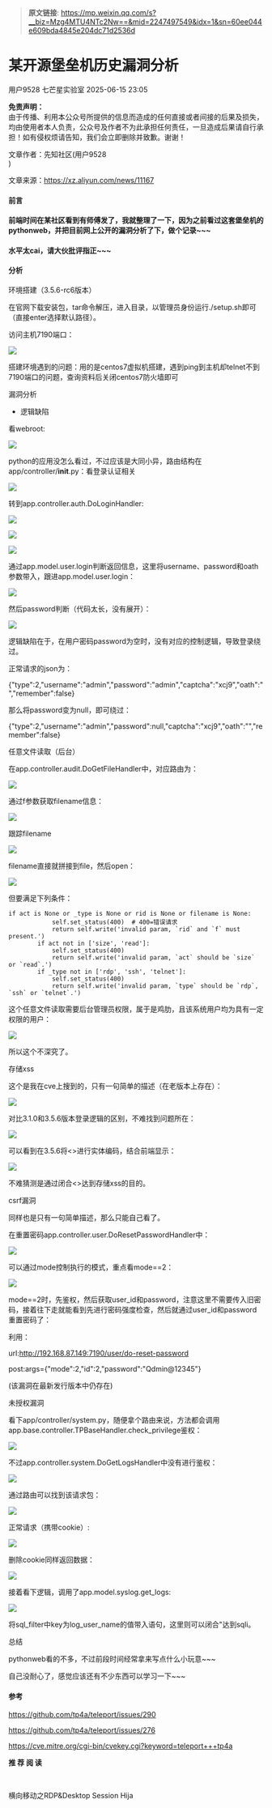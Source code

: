 > **原文链接**: https://mp.weixin.qq.com/s?__biz=Mzg4MTU4NTc2Nw==&mid=2247497549&idx=1&sn=60ee044e609bda4845e204dc71d2536d

#  某开源堡垒机历史漏洞分析  
用户9528  七芒星实验室   2025-06-15 23:05  
  
**免责声明：**  
由于传播、利用本公众号所提供的信息而造成的任何直接或者间接的后果及损失，均由使用者本人负责，公众号及作者不为此承担任何责任，一旦造成后果请自行承担！如有侵权烦请告知，我们会立即删除并致歉。谢谢！  
  
  
文章作者：先知社区(用户9528  
)  
  
文章来源：https://xz.aliyun.com/news/11167  
#### 前言  
#### 前端时间在某社区看到有师傅发了，我就整理了一下，因为之前看过这套堡垒机的pythonweb，并把目前网上公开的漏洞分析了下，做个记录~~~  
#### 水平太cai，请大伙批评指正~~~  
#### 分析  
  
环境搭建（3.5.6-rc6版本）  
  
在官网下载安装包，tar命令解压，进入目录，以管理员身份运行./setup.sh即可（直接enter选择默认路径）。  
  
访问主机7190端口：  
  
![](https://mmbiz.qpic.cn/mmbiz_png/PJcQz9vmUiclKhfmH0TtEcUG9ah4B6YWFvustZhaSYiav72Feltt5TGhEvuicRrnYpm4B8LTfNTZJd4LvWhEaa6AQ/640?wx_fmt=png&from=appmsg "")  
  
搭建环境遇到的问题：用的是centos7虚拟机搭建，遇到ping到主机却telnet不到7190端口的问题，查询资料后关闭centos7防火墙即可  
  
漏洞分析  
- 逻辑缺陷  
  
看webroot:  
  
![](https://mmbiz.qpic.cn/mmbiz_png/PJcQz9vmUiclKhfmH0TtEcUG9ah4B6YWFFwE9ftEH2ECKIZNFQjyWsBktWqKVbjUmAoHODpEVFNqM7ehRbBDYzQ/640?wx_fmt=png&from=appmsg "")  
  
python的应用没怎么看过，不过应该是大同小异，路由结构在app/controller/__init__.py：看登录认证相关  
  
![](https://mmbiz.qpic.cn/mmbiz_png/PJcQz9vmUiclKhfmH0TtEcUG9ah4B6YWFypMW6akwqLBznO8toz7EOMvpkzwicUVB5k7EE3yCxN5E7tCUiae81r8g/640?wx_fmt=png&from=appmsg "")  
  
转到app.controller.auth.DoLoginHandler:  
  
![](https://mmbiz.qpic.cn/mmbiz_png/PJcQz9vmUiclKhfmH0TtEcUG9ah4B6YWFkic3S0mrpJ2NnlKcAkfeTrbIwWNE14qKbicicg26Vue4CaWh2u3GGjKUw/640?wx_fmt=png&from=appmsg "")  
  
![](https://mmbiz.qpic.cn/mmbiz_png/PJcQz9vmUiclKhfmH0TtEcUG9ah4B6YWFA9z7AAKq7ySQp0UctPLIOX45cCE5Tgia1Au5T8Mc7n2h0EsO7Ya6jXQ/640?wx_fmt=png&from=appmsg "")  
  
![](https://mmbiz.qpic.cn/mmbiz_png/PJcQz9vmUiclKhfmH0TtEcUG9ah4B6YWF2j9q1etCTonuhNxqMpXAd9azaWAFFWQ8ZK6c1ZDEIFvzXxkpW6kH4w/640?wx_fmt=png&from=appmsg "")  
  
通过app.model.user.login判断返回信息，这里将username、password和oath参数带入，跟进app.model.user.login：  
  
![](https://mmbiz.qpic.cn/mmbiz_png/PJcQz9vmUiclKhfmH0TtEcUG9ah4B6YWFiaoCoh09QrOpOyIjfoia9tfAoIk638gD382Lia44MCx7vlbaPwQz1nCRg/640?wx_fmt=png&from=appmsg "")  
  
然后password判断（代码太长，没有展开）：  
  
![](https://mmbiz.qpic.cn/mmbiz_png/PJcQz9vmUiclKhfmH0TtEcUG9ah4B6YWFZuvIhMqz9lYu46vx16krczuvlfI9o3iadDOazIkaQdE9elaRAKsiccibg/640?wx_fmt=png&from=appmsg "")  
  
逻辑缺陷在于，在用户密码password为空时，没有对应的控制逻辑，导致登录绕过。  
  
正常请求的json为：  
  
{"type":2,"username":"admin","password":"admin","captcha":"xcj9","oath":"","remember":false}  
  
那么将password变为null，即可绕过：  
  
{"type":2,"username":"admin","password":null,"captcha":"xcj9","oath":"","remember":false}  
  
任意文件读取（后台）  
  
在app.controller.audit.DoGetFileHandler中，对应路由为：  
  
![](https://mmbiz.qpic.cn/mmbiz_png/PJcQz9vmUiclKhfmH0TtEcUG9ah4B6YWFSfYjpCER0U5p5cJgBQQicThSkbjdqjMPZq6DxG3UAUuAoePEkNzXIpw/640?wx_fmt=png&from=appmsg "")  
  
通过f参数获取filename信息：  
  
![](https://mmbiz.qpic.cn/mmbiz_png/PJcQz9vmUiclKhfmH0TtEcUG9ah4B6YWFuuaBGQxQcggqU19bfMP5icPia6s6ZyStbF1jBHic69Lw2XTLSRQMvV89g/640?wx_fmt=png&from=appmsg "")  
  
跟踪filename  
  
![](https://mmbiz.qpic.cn/mmbiz_png/PJcQz9vmUiclKhfmH0TtEcUG9ah4B6YWF6ntibjYoUQ9VFB4u8tSicM7FyhSbXdia4hlG4rN0yTxlXXkPiaBFFvq0uA/640?wx_fmt=png&from=appmsg "")  
  
filename直接就拼接到file，然后open：  
  
![](https://mmbiz.qpic.cn/mmbiz_png/PJcQz9vmUiclKhfmH0TtEcUG9ah4B6YWFe1RoGGQ9Zvd3VCSWLt8miaS8yM16NVAyqpibPVXa1AlXwticBalGKFlog/640?wx_fmt=png&from=appmsg "")  
  
但要满足下列条件：  

```
if act is None or _type is None or rid is None or filename is None:
            self.set_status(400)  # 400=错误请求
            return self.write('invalid param, `rid` and `f` must present.')
        if act not in ['size', 'read']:
            self.set_status(400)
            return self.write('invalid param, `act` should be `size` or `read`.')
        if _type not in ['rdp', 'ssh', 'telnet']:
            self.set_status(400)
            return self.write('invalid param, `type` should be `rdp`, `ssh` or `telnet`.')
```

  
这个任意文件读取需要后台管理员权限，属于是鸡肋，且该系统用户均为具有一定权限的用户：  
  
![](https://mmbiz.qpic.cn/mmbiz_png/PJcQz9vmUiclKhfmH0TtEcUG9ah4B6YWFVVomtVOHE1o8YEuKzicqf3Xo7rmKS1GQMibpoeF3h4N5lLqJGOeoxcNw/640?wx_fmt=png&from=appmsg "")  
  
所以这个不深究了。  
  
存储xss  
  
这个是我在cve上搜到的，只有一句简单的描述（在老版本上存在）：  
  
![](https://mmbiz.qpic.cn/mmbiz_png/PJcQz9vmUiclKhfmH0TtEcUG9ah4B6YWFK93pU6dtMvJ3p1C2hbSuDNeayDp8XbpRmstqfVAm5JRic5AO2Dr3g9g/640?wx_fmt=png&from=appmsg "")  
  
对比3.1.0和3.5.6版本登录逻辑的区别，不难找到问题所在：  
  
![](https://mmbiz.qpic.cn/mmbiz_png/PJcQz9vmUiclKhfmH0TtEcUG9ah4B6YWF1Pmz32pQicMqPeQrDibbIpexbPDK5ia1MWSRXcP3YyricLQUpsqn0ua8ug/640?wx_fmt=png&from=appmsg "")  
  
可以看到在3.5.6将<>进行实体编码，结合前端显示：  
  
![](https://mmbiz.qpic.cn/mmbiz_png/PJcQz9vmUiclKhfmH0TtEcUG9ah4B6YWFWtqSApva1NHBAzHAgCUDicP8Q3OLMsSP3CS77Kb5qoyWEzdfDZib9vaw/640?wx_fmt=png&from=appmsg "")  
  
不难猜测是通过闭合<>达到存储xss的目的。  
  
csrf漏洞  
  
同样也是只有一句简单描述，那么只能自己看了。  
  
在重置密码app.controller.user.DoResetPasswordHandler中：  
  
![](https://mmbiz.qpic.cn/mmbiz_png/PJcQz9vmUiclKhfmH0TtEcUG9ah4B6YWF8SIYqbjLzPcAHgbwJRvuT8bzYqQceKRu1HFc1YLODHQQhEtqLCfNibw/640?wx_fmt=png&from=appmsg "")  
  
可以通过mode控制执行的模式，重点看mode==2：  
  
![](https://mmbiz.qpic.cn/mmbiz_png/PJcQz9vmUiclKhfmH0TtEcUG9ah4B6YWFZWgZbgQMmE5icFdz86YP5brfB5aPn2FU4dJia9Yz8q5Dm9ufMcAcahTA/640?wx_fmt=png&from=appmsg "")  
  
mode==2时，先鉴权，然后获取user_id和password，注意这里不需要传入旧密码，接着往下走就能看到先进行密码强度检查，然后就通过user_id和password重置密码了：  
  
利用：  
  
url:http://192.168.87.149:7190/user/do-reset-password  
  
post:args={"mode":2,"id":2,"password":"Qdmin@12345"}  
  
(该漏洞在最新发行版本中仍存在)  
  
未授权漏洞  
  
看下app/controller/system.py，随便拿个路由来说，方法都会调用app.base.controller.TPBaseHandler.check_privilege鉴权：  
  
![](https://mmbiz.qpic.cn/mmbiz_png/PJcQz9vmUiclKhfmH0TtEcUG9ah4B6YWFSLq2Riaz15PWCMetHnIveUro6onofibQ7zdWUJeoz2xdF9edPwdiat3qw/640?wx_fmt=png&from=appmsg "")  
  
不过app.controller.system.DoGetLogsHandler中没有进行鉴权：  
  
![](https://mmbiz.qpic.cn/mmbiz_png/PJcQz9vmUiclKhfmH0TtEcUG9ah4B6YWFical7mayJgMb9d4boae0yxbUVPhhdYIo1A0Il2Ue2ibgvMH28FQF0zaA/640?wx_fmt=png&from=appmsg "")  
  
通过路由可以找到该请求包：  
  
![](https://mmbiz.qpic.cn/mmbiz_png/PJcQz9vmUiclKhfmH0TtEcUG9ah4B6YWFe5zgkYh8ls3yXmfcvibfrHZY4RHdOXQshuCprPq5Eyf0P4hiarstibnOw/640?wx_fmt=png&from=appmsg "")  
  
正常请求（携带cookie）:  
  
![](https://mmbiz.qpic.cn/mmbiz_png/PJcQz9vmUiclKhfmH0TtEcUG9ah4B6YWFQ1tibCUIlzHBptfkaxYvRrLKOGvHCsYptfVsv1YwwJpO6Bh3y2Psgqg/640?wx_fmt=png&from=appmsg "")  
  
删除cookie同样返回数据：  
  
![](https://mmbiz.qpic.cn/mmbiz_png/PJcQz9vmUiclKhfmH0TtEcUG9ah4B6YWFSz3O2yF66NLjsFuGSdlaMgRibKUCkYpYOjfJATkWX6yU4vqQwHJqg2A/640?wx_fmt=png&from=appmsg "")  
  
接着看下逻辑，调用了app.model.syslog.get_logs:  
  
![](https://mmbiz.qpic.cn/mmbiz_png/PJcQz9vmUiclKhfmH0TtEcUG9ah4B6YWFV4mgicPLZuu9AyM0C8ucYu0u2j8Zjlp30kEX8sP9ceZy2l2BibqLmdrA/640?wx_fmt=png&from=appmsg "")  
  
将sql_filter中key为log_user_name的值带入语句，这里则可以闭合"达到sqli。  
  
总结  
  
pythonweb看的不多，不过前段时间经常拿来写点什么小玩意~~~  
  
自己没耐心了，感觉应该还有不少东西可以学习一下~~~  
#### 参考  
  
https://github.com/tp4a/teleport/issues/290  
  
https://github.com/tp4a/teleport/issues/276  
  
https://cve.mitre.org/cgi-bin/cvekey.cgi?keyword=teleport+++tp4a  
  
**推 荐 阅 读**  
  
      
  
  
  
[](https://mp.weixin.qq.com/s?__biz=Mzg4MTU4NTc2Nw==&mid=2247491634&idx=1&sn=a1873ac267a553dbe39d9b8eae72c5d1&scene=21#wechat_redirect)  
  
[](https://mp.weixin.qq.com/s?__biz=Mzg4MTU4NTc2Nw==&mid=2247493905&idx=2&sn=32dabb1937bb95a440a7e79d05519a44&scene=21#wechat_redirect)  
  
[](https://mp.weixin.qq.com/s?__biz=Mzg4MTU4NTc2Nw==&mid=2247492829&idx=2&sn=8b06dc14b5843d622465cb26c6ddbbe5&scene=21#wechat_redirect)  
  
[](http://mp.weixin.qq.com/s?__biz=Mzg4MTU4NTc2Nw==&mid=2247491787&idx=2&sn=509e2b46d9144323fc9d13a1567296c3&chksm=cf611bc3f81692d5579b8a9128ff711eea3f7660b1ccd884e0be264e895fbfcb4c995c609be8&scene=21#wechat_redirect)  
  
[](http://mp.weixin.qq.com/s?__biz=Mzg4MTU4NTc2Nw==&mid=2247491804&idx=2&sn=eb334c8bb0be9ea0a3baf21db6e8fd07&chksm=cf611bd4f81692c2e80f7855552fdb63b52b89c8b4fbfd50fabbf7cf478aff60c23ff0c22d8c&scene=21#wechat_redirect)  
  
  
横向移动之RDP&Desktop Session Hija  
  
  
